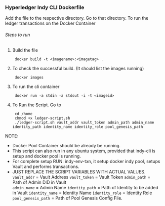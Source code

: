 [//]: # (##############################################################################################)
[//]: # (Copyright Accenture. All Rights Reserved.)
[//]: # (SPDX-License-Identifier: Apache-2.0)
[//]: # (##############################################################################################)

### Hyperledger Indy CLI Dockerfile

Add the file to the respective directory. Go to that directory.
To run the ledger transactions on the Docker Container
###### Steps to run
1. Build the file
                    
        docker build -t <imagename>:<imagetag> .
2. To check the successful build. (It should list the images running)

        docker images
3. To run the cli container

        docker run -a stdin -a stdout -i -t <imageid>
4. To Run the Script. Go to
	    
        cd /home
		chmod +x ledger-script.sh
		./ledger-script.sh vault_addr vault_token admin_path admin_name identity_path identity_name identity_role pool_genesis_path

NOTE: 
* Docker Pool Container should be already be running.
* This script can also run in any ubuntu system, provided that indy-cli is setup and docker pool is running.
* For complete setup RUN: indy-env-txn, it setup docker indy pool, setups Vault and performs transactions.
* JUST REPLACE THE SCRIPT VARIABLES WITH ACTUAL VALUES.
    `vault_addr` = Vault Address 
	`vault_token` = Vault Token 
	`admin_path` = Path of Admin DID in Vault  
	`admin_name` = Admin Name 
	`identity_path` = Path of Identity to be added in Vault
	`identity_name` = Identity Name 
	`identity_role` = Identity Role
	`pool_genesis_path` = Path of Pool Genesis Config File.
